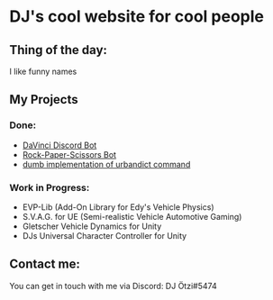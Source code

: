 # DJ's cool website for cool people

## Thing of the day:
I like funny names

## My Projects
### Done:
 - [DaVinci Discord Bot](https://progame03.github.io/davincibot/)
 - [Rock-Paper-Scissors Bot](https://github.com/Progame03/RPS-Bot) 
 - [dumb implementation of urbandict command](https://github.com/Progame03/urbandict-implementation-for-dumb-people)

### Work in Progress:
 - EVP-Lib (Add-On Library for Edy's Vehicle Physics)
 - S.V.A.G. for UE (Semi-realistic Vehicle Automotive Gaming)
 - Gletscher Vehicle Dynamics for Unity
 - DJs Universal Character Controller for Unity

## Contact me:
You can get in touch with me via Discord: DJ Ötzi#5474
